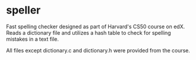 # speller

Fast spelling checker designed as part of Harvard's CS50 course on edX. Reads a dictionary file and utilizes a hash table to check for spelling mistakes in a text file.

All files except dictionary.c and dictionary.h were provided from the course.
